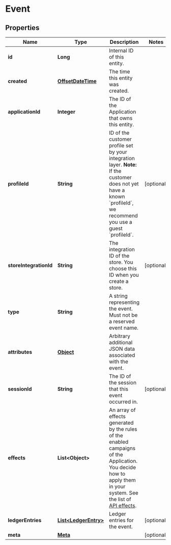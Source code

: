 

# Event

## Properties

Name | Type | Description | Notes
------------ | ------------- | ------------- | -------------
**id** | **Long** | Internal ID of this entity. | 
**created** | [**OffsetDateTime**](OffsetDateTime.md) | The time this entity was created. | 
**applicationId** | **Integer** | The ID of the Application that owns this entity. | 
**profileId** | **String** | ID of the customer profile set by your integration layer.  **Note:** If the customer does not yet have a known &#x60;profileId&#x60;, we recommend you use a guest &#x60;profileId&#x60;.  |  [optional]
**storeIntegrationId** | **String** | The integration ID of the store. You choose this ID when you create a store. |  [optional]
**type** | **String** | A string representing the event. Must not be a reserved event name. | 
**attributes** | [**Object**](.md) | Arbitrary additional JSON data associated with the event. | 
**sessionId** | **String** | The ID of the session that this event occurred in. |  [optional]
**effects** | **List&lt;Object&gt;** | An array of effects generated by the rules of the enabled campaigns of the Application.  You decide how to apply them in your system. See the list of [API effects](https://docs.talon.one/docs/dev/integration-api/api-effects).  | 
**ledgerEntries** | [**List&lt;LedgerEntry&gt;**](LedgerEntry.md) | Ledger entries for the event. |  [optional]
**meta** | [**Meta**](Meta.md) |  |  [optional]



